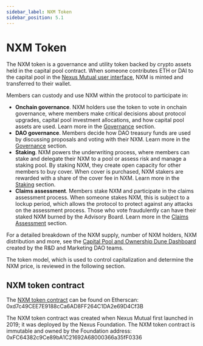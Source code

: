 ```yaml
---
sidebar_label: NXM Token
sidebar_position: 5.1
---
```


# NXM Token

The NXM token is a governance and utility token backed by crypto assets held in the capital pool contract. When someone contributes ETH or DAI to the capital pool in the [Nexus Mutual user interface](https://app.nexusmutual.io/swap), NXM is minted and transferred to their wallet.

Members can custody and use NXM within the protocol to participate in:
* **Onchain governance**. NXM holders use the token to vote in onchain governance, where members make critical decisions about protocol upgrades, capital pool investment allocations, and how capital pool assets are used. Learn more in the [Governance](/governance/) section.
* **DAO governance**. Members decide how DAO treasury funds are used by discussing proposals and voting with their NXM. Learn more in the [Governance](/governance/) section.
* **Staking**. NXM powers the underwriting process, where members can stake and delegate their NXM to a pool or assess risk and manage a staking pool. By staking NXM, they create open capacity for other members to buy cover. When cover is purchased, NXM stakers are rewarded with a share of the cover fee in NXM. Learn more in the [Staking](/protocol/staking/) section. 
* **Claims assessment**. Members stake NXM and participate in the claims assessment process. When someone stakes NXM, this is subject to a lockup period, which allows the protocol to protect against any attacks on the assessment process. Those who vote fraudulently can have their staked NXM burned by the Advisory Board. Learn more in the [Claims Assessment](/protocol/claims-assessment) section.

For a detailed breakdown of the NXM supply, number of NXM holders, NXM distribution and more, see the [Capital Pool and Ownership Dune Dashboard](https://dune.com/nexus_mutual/capital-pool-and-ownership) created by the R&D and Marketing DAO teams.

The token model, which is used to control capitalization and determine the NXM price, is reviewed in the following section.

## NXM token contract

The [NXM token contract](https://etherscan.io/token/0xd7c49cee7e9188cca6ad8ff264c1da2e69d4cf3b) can be found on Etherscan: 0xd7c49CEE7E9188cCa6AD8FF264C1DA2e69D4Cf3B

The NXM token contract was created when Nexus Mutual first launched in 2019; it was deployed by the Nexus Foundation. The NXM token contract is immutable and owned by the Foundation address: 0xFC64382c9Ce89bA1C21692A68000366a35fF0336
